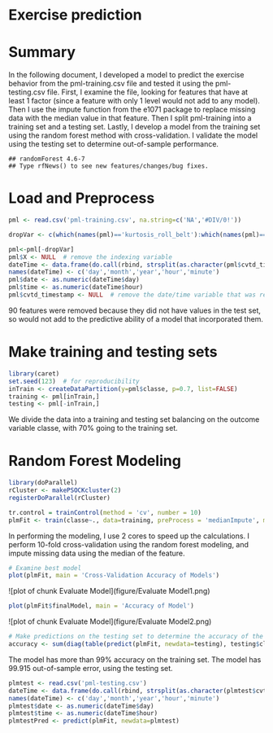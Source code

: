 Exercise prediction
========================================================

# Summary
In the following document, I developed a model to predict the exercise behavior from the pml-training.csv file and tested it using the pml-testing.csv file. First, I examine the file, looking for features that have at least 1 factor (since a feature with only 1 level would not add to any model). Then I use the impute function from the e1071 package to replace missing data with the median value in that feature. Then I split pml-training into a training set and a testing set. Lastly, I develop a model from the training set using the random forest method with cross-validation. I validate the model using the testing set to determine out-of-sample performance.


```
## randomForest 4.6-7
## Type rfNews() to see new features/changes/bug fixes.
```

# Load and Preprocess

```r
pml <- read.csv('pml-training.csv', na.string=c('NA','#DIV/0!'))

dropVar <- c(which(names(pml)=='kurtosis_roll_belt'):which(names(pml)=='var_yaw_belt'), which(names(pml)=='var_accel_arm'):which(names(pml)=='var_yaw_arm'), which(names(pml)=='kurtosis_roll_arm'):which(names(pml)=='amplitude_yaw_arm'), which(names(pml)=='kurtosis_roll_dumbbell'):which(names(pml)=='amplitude_yaw_dumbbell'), which(names(pml)=='var_accel_dumbbell'):which(names(pml)=='var_yaw_dumbbell'), which(names(pml)=='kurtosis_roll_forearm'):which(names(pml)=='amplitude_yaw_forearm'), which(names(pml)=='var_accel_forearm'):which(names(pml)=='var_yaw_forearm'))

pml<-pml[-dropVar]
pml$X <- NULL  # remove the indexing variable
dateTime <- data.frame(do.call(rbind, strsplit(as.character(pml$cvtd_timestamp), "[[:punct:]]|\\s"))[,c(2, 1, 3:5)])
names(dateTime) <- c('day','month','year','hour','minute')
pml$date <- as.numeric(dateTime$day)
pml$time <- as.numeric(dateTime$hour)
pml$cvtd_timestamp <- NULL  # remove the date/time variable that was replaced by day hour
```
90 features were removed because they did not have values in the test set, so would not add to the predictive ability of a model that incorporated them.

# Make training and testing sets

```r
library(caret)
set.seed(123)  # for reproducibility
inTrain <- createDataPartition(y=pml$classe, p=0.7, list=FALSE)
training <- pml[inTrain,]
testing <- pml[-inTrain,]
```
We divide the data into a training and testing set balancing on the outcome variable classe, with 70% going to the training set.

# Random Forest Modeling

```r
library(doParallel)
rCluster <- makePSOCKcluster(2)
registerDoParallel(rCluster)

tr.control = trainControl(method = 'cv', number = 10)
plmFit <- train(classe~., data=training, preProcess = 'medianImpute', method='rf', trControl=tr.control, allowParallel=TRUE)
```
In performing the modeling, I use 2 cores to speed up the calculations. I perform 10-fold cross-validation using the random forest modeling, and impute missing data using the median of the feature.


```r
# Examine best model
plot(plmFit, main = 'Cross-Validation Accuracy of Models')
```

![plot of chunk Evaluate Model](figure/Evaluate Model1.png) 

```r
plot(plmFit$finalModel, main = 'Accuracy of Model')
```

![plot of chunk Evaluate Model](figure/Evaluate Model2.png) 

```r
# Make predictions on the testing set to determine the accuracy of the model
accuracy <- sum(diag(table(predict(plmFit, newdata=testing), testing$classe)))/nrow(testing) * 100
```
The model has more than 99% accuracy on the training set.
The model has 99.915 out-of-sample error, using the testing set.


```r
plmtest <- read.csv('pml-testing.csv')
dateTime <- data.frame(do.call(rbind, strsplit(as.character(plmtest$cvtd_timestamp), "[[:punct:]]|\\s"))[,c(2, 1, 3:5)])
names(dateTime) <- c('day','month','year','hour','minute')
plmtest$date <- as.numeric(dateTime$day)
plmtest$time <- as.numeric(dateTime$hour)
plmtestPred <- predict(plmFit, newdata=plmtest)
```
